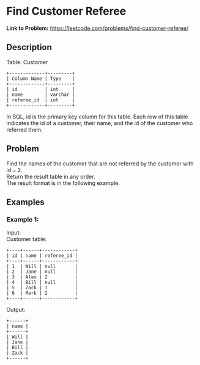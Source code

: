 # Find Customer Referee

**Link to Problem:** https://leetcode.com/problems/find-customer-referee/

## Description

Table: Customer

```
+-------------+---------+
| Column Name | Type    |
+-------------+---------+
| id          | int     |
| name        | varchar |
| referee_id  | int     |
+-------------+---------+
```
In SQL, id is the primary key column for this table.
Each row of this table indicates the id of a customer, their name, and the id of the customer who referred them.


## Problem
Find the names of the customer that are not referred by the customer with id = 2.  
Return the result table in any order.  
The result format is in the following example.

## Examples
### Example 1:

Input:  
Customer table:  
```
+----+------+------------+
| id | name | referee_id |
+----+------+------------+
| 1  | Will | null       |
| 2  | Jane | null       |
| 3  | Alex | 2          |
| 4  | Bill | null       |
| 5  | Zack | 1          |
| 6  | Mark | 2          |
+----+------+------------+
```
Output: 
```
+------+
| name |
+------+
| Will |
| Jane |
| Bill |
| Zack |
+------+
```
